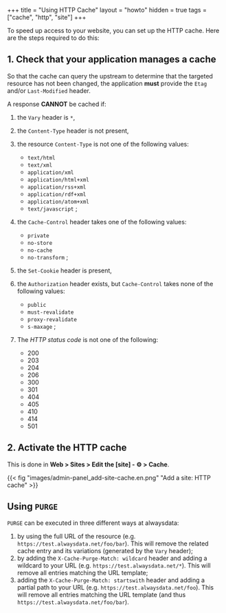 +++
title = "Using HTTP Cache"
layout = "howto"
hidden = true
tags = ["cache", "http", "site"]
+++

To speed up access to your website, you can set up the HTTP cache. Here are the steps required to do this:

## 1. Check that your application manages a cache

So that the cache can query the upstream to determine that the targeted
resource has not been changed, the application **must** provide the
`Etag` and/or `Last-Modified` header.

A response **CANNOT** be cached if:
1.  the `Vary` header is `*`,
2.  the `Content-Type` header is not present,
3.  the resource `Content-Type` is not one of the following values:
    - `text/html`
    - `text/xml`
    - `application/xml`
    - `application/html+xml`
    - `application/rss+xml`
    - `application/rdf+xml`
    - `application/atom+xml`
    - `text/javascript` ;
4.  the `Cache-Control` header takes one of the following values:
    - `private`
    - `no-store`
    - `no-cache`
    - `no-transform` ;
5.  the `Set-Cookie` header is present,
6.  the `Authorization` header exists, but `Cache-Control` takes none of
    the following values:
    - `public`
    - `must-revalidate`
    - `proxy-revalidate`
    - `s-maxage` ;

7.  The *HTTP status code* is not one of the following:
    - 200
    - 203
    - 204
    - 206
    - 300
    - 301
    - 404
    - 405
    - 410
    - 414
    - 501

## 2. Activate the HTTP cache

This is done in **Web > Sites > Edit the [site] - ⚙️ > Cache**.

{{< fig "images/admin-panel_add-site-cache.en.png" "Add a site: HTTP cache" >}}

## Using `PURGE`

`PURGE` can be executed in three different ways at alwaysdata:

1. by using the full URL of the resource (e.g. `https://test.alwaysdata.net/foo/bar`). This will remove the related cache entry and its variations (generated by the `Vary` header);
2. by adding the `X-Cache-Purge-Match: wildcard` header and adding a wildcard to your URL (e.g. `https://test.alwaysdata.net/*`). This will remove all entries matching the URL template;
3. adding the `X-Cache-Purge-Match: startswith` header and adding a partial path to your URL (e.g. `https://test.alwaysdata.net/foo`). This will remove all entries matching the URL template (and thus `https://test.alwaysdata.net/foo/bar`).
